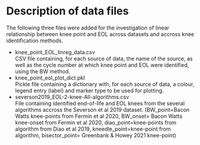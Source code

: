 # Description of data files
The following three files were added for the investigation of linear relationship between knee point and EOL across datasets and accross knee identification methods.<br>
- knee_point_EOL_linreg_data.csv<br>
  CSV file containing, for each source of data, the name of the source, as well as the cycle number at which knee point and EOL were identified, using the BW method.
- knee_point_eol_plot_dict.pkl<br>
  Pickle file containing a dictionary with, for each source of data, a colour, legend entry (label) and marker type to be used for plotting.
- severson2019_EOL-2-knee-All-algorithms.csv<br>
  File containing identified end-of-life and EOL knees from the several algorithms accross the Severson et al 2019 dataset. (BW_point=Bacon Watts knee-points from Fermin et al 2020, BW_onset= Bacon Watts knee-onset from Fermin et al 2020, diao_point=knee-points from algorithm from Diao et al 2019, kneedle_point=knee-point from algorithm, bisector_point= Greenbank & Howey 2021 knee-point)
